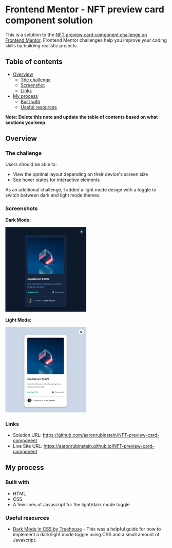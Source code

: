 # Frontend Mentor - NFT preview card component solution

This is a solution to the [NFT preview card component challenge on Frontend Mentor](https://www.frontendmentor.io/challenges/nft-preview-card-component-SbdUL_w0U). Frontend Mentor challenges help you improve your coding skills by building realistic projects. 

## Table of contents

- [Overview](#overview)
  - [The challenge](#the-challenge)
  - [Screenshot](#screenshot)
  - [Links](#links)
- [My process](#my-process)
  - [Built with](#built-with)
  - [Useful resources](#useful-resources)

**Note: Delete this note and update the table of contents based on what sections you keep.**

## Overview

### The challenge

Users should be able to:

- View the optimal layout depending on their device's screen size
- See hover states for interactive elements

As an additional challenge, I added a light mode design with a toggle to switch between dark and light mode themes. 

### Screenshots

**Dark Mode:**

<img src="./solution/dark-mode-solution.jpg" width=50% height=50%>

**Light Mode:**

<img src="./solution/light-mode-solution.jpg" width=50% height=50%>

### Links

- Solution URL: https://github.com/aaronrubinstein/NFT-preview-card-component
- Live Site URL: https://aaronrubinstein.github.io/NFT-preview-card-component

## My process

### Built with

- HTML
- CSS
- A few lines of Javascript for the light/dark mode toggle

### Useful resources

- [Dark Mode in CSS by Treehouse](https://www.youtube.com/watch?v=xPC8DhxItTU) - This was a helpful guide for how to implement a dark/light mode toggle using CSS and a small amount of Javascript.
